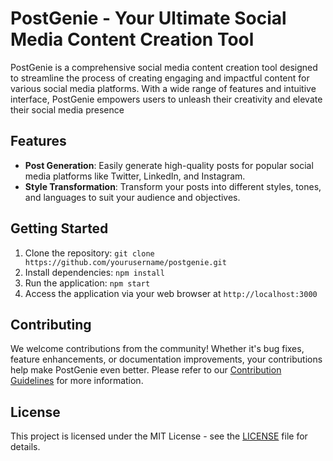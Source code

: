 # PostGenie - Your Ultimate Social Media Content Creation Tool

PostGenie is a comprehensive social media content creation tool designed to streamline the process of creating engaging and impactful content for various social media platforms. With a wide range of features and intuitive interface, PostGenie empowers users to unleash their creativity and elevate their social media presence

## Features

- **Post Generation**: Easily generate high-quality posts for popular social media platforms like Twitter, LinkedIn, and Instagram.
- **Style Transformation**: Transform your posts into different styles, tones, and languages to suit your audience and objectives.

## Getting Started

1. Clone the repository: `git clone https://github.com/yourusername/postgenie.git`
2. Install dependencies: `npm install`
3. Run the application: `npm start`
4. Access the application via your web browser at `http://localhost:3000`

## Contributing

We welcome contributions from the community! Whether it's bug fixes, feature enhancements, or documentation improvements, your contributions help make PostGenie even better. Please refer to our [Contribution Guidelines](CONTRIBUTING.md) for more information.

## License

This project is licensed under the MIT License - see the [LICENSE](LICENSE) file for details.
